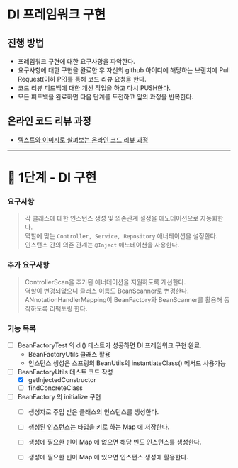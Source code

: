# DI 프레임워크 구현
## 진행 방법
* 프레임워크 구현에 대한 요구사항을 파악한다.
* 요구사항에 대한 구현을 완료한 후 자신의 github 아이디에 해당하는 브랜치에 Pull Request(이하 PR)를 통해 코드 리뷰 요청을 한다.
* 코드 리뷰 피드백에 대한 개선 작업을 하고 다시 PUSH한다.
* 모든 피드백을 완료하면 다음 단계를 도전하고 앞의 과정을 반복한다.

## 온라인 코드 리뷰 과정
* [텍스트와 이미지로 살펴보는 온라인 코드 리뷰 과정](https://github.com/next-step/nextstep-docs/tree/master/codereview)

---

# 🚀 1단계 - DI 구현

### 요구사항
> 각 클래스에 대한 인스턴스 생성 및 의존관계 설정을 애노테이션으로 자동화한다.  
> 역할에 맞는 `Controller, Service, Repository` 애너테이션을 설정한다.  
> 인스턴스 간의 의존 관계는 `@Inject` 애노테이션을 사용한다.  

### 추가 요구사항
> ControllerScan을 추가된 애너테이션을 지원하도록 개선한다.  
> 역할이 변경되었으니 클래스 이름도 BeanScanner로 변경한다.  
> ANnotationHandlerMapping이 BeanFactory와 BeanScanner를 활용해 동작하도록 리팩토링 한다.  

### 기능 목록
- [ ] BeanFactoryTest 의 di() 테스트가 성공하면 DI 프레임워크 구현 완료.
  - BeanFactoryUtils 클래스 활용
  - 인스턴스 생성은 스프링의 BeanUtils의 instantiateClass() 메서드 사용가능
- [ ] BeanFactoryUtils 테스트 코드 작성
  - [x] getInjectedConstructor 
  - [ ] findConcreteClass 
- [ ] BeanFactory 의 initialize 구현
  - [ ] 생성자로 주입 받은 클래스의 인스턴스를 생성한다.
  - [ ] 생성된 인스턴스는 타입을 키로 하는 Map 에 저장한다.
  - [ ] 생성에 필요한 빈이 Map 에 없으면 해당 빈도 인스턴스를 생성한다.
  - [ ] 생성에 필요한 빈이 Map 에 있으면 인스턴스 생성에 활용한다.
 

